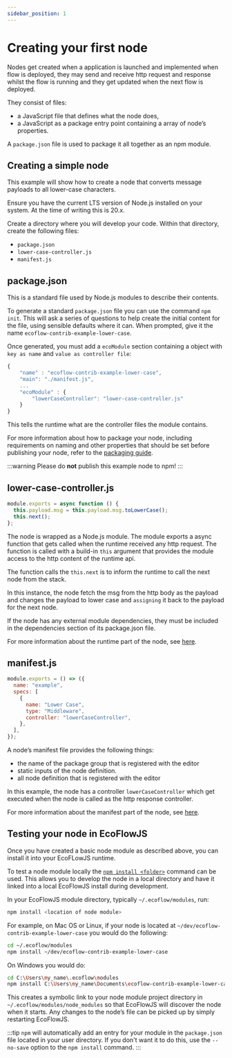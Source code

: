 ```yaml
---
sidebar_position: 1
---
```


# Creating your first node

Nodes get created when a application is launched and implemented when flow is deployed, they may send and receive http request and response whilst the flow is running and they get updated when the next flow is deployed.

They consist of files:

- a JavaScript file that defines what the node does,
- a JavaScript as a package entry point containing a array of node’s properties.

A `package.json` file is used to package it all together as an npm module.

## Creating a simple node

This example will show how to create a node that converts message payloads to all lower-case characters.

Ensure you have the current LTS version of Node.js installed on your system. At the time of writing this is 20.x.

Create a directory where you will develop your code. Within that directory, create the following files:

- `package.json`
- `lower-case-controller.js`
- `manifest.js`

## package.json

This is a standard file used by Node.js modules to describe their contents.

To generate a standard `package.json` file you can use the command `npm init`. This will ask a series of questions to help create the initial content for the file, using sensible defaults where it can. When prompted, give it the name `ecoflow-contrib-example-lower-case`.

Once generated, you must add a `ecoModule` section containing a object with `key as name` and `value as controller file`:

```jsx title="package.json"
{
    "name" : "ecoflow-contrib-example-lower-case",
    "main": "./manifest.js",
    ...
    "ecoModule" : {
        "lowerCaseController": "lower-case-controller.js"
    }
}
```

This tells the runtime what are the controller files the module contains.

For more information about how to package your node, including requirements on naming and other properties that should be set before publishing your node, refer to the [packaging guide](./Packaging).

:::warning
Please do **not** publish this example node to npm!
:::

## lower-case-controller.js

```jsx title="lower-case-controller.js"
module.exports = async function () {
  this.payload.msg = this.payload.msg.toLowerCase();
  this.next();
};
```

The node is wrapped as a Node.js module. The module exports a async function that gets called when the runtime received any http request. The function is called with a build-in `this` argument that provides the module access to the http content of the runtime api.

The function calls the `this.next` is to inform the runtime to call the next node from the stack.

In this instance, the node fetch the msg from the http body as the payload and changes the payload to lower case and `assigning` it back to the payload for the next node.

If the node has any external module dependencies, they must be included in the dependencies section of its package.json file.

For more information about the runtime part of the node, see [here](./controllers).

## manifest.js

```jsx title="manifest.js"
module.exports = () => ({
  name: "example",
  specs: [
    {
      name: "Lower Case",
      type: "Middleware",
      controller: "lowerCaseController",
    },
  ],
});
```

A node’s manifest file provides the following things:

- the name of the package group that is registered with the editor
- static inputs of the node definition.
- all node definition that is registered with the editor

In this example, the node has a controller `lowerCaseController` which get executed when the node is called as the http response controller.

For more information about the manifest part of the node, see [here](./node-manifest).

## Testing your node in EcoFlowJS

Once you have created a basic node module as described above, you can install it into your EcoFLowJS runtime.

To test a node module locally the [`npm install <folder>`](https://docs.npmjs.com/cli/install) command can be used. This allows you to develop the node in a local directory and have it linked into a local EcoFlowJS install during development.

In your EcoFlowJS module directory, typically `~/.ecoflow/modules`, run:

```bash
npm install <location of node module>
```

For example, on Mac OS or Linux, if your node is located at `~/dev/ecoflow-contrib-example-lower-case` you would do the following:

```bash
cd ~/.ecoflow/modules
npm install ~/dev/ecoflow-contrib-example-lower-case
```

On Windows you would do:

```bash
cd C:\Users\my_name\.ecoflow\modules
npm install C:\Users\my_name\Documents\ecoflow-contrib-example-lower-case
```

This creates a symbolic link to your node module project directory in `~/.ecoflow/modules/node_modules` so that EcoFlowJS will discover the node when it starts. Any changes to the node’s file can be picked up by simply restarting EcoFlowJS.

:::tip
`npm` will automatically add an entry for your module in the `package.json` file located in your user directory. If you don't want it to do this, use the `--no-save` option to the `npm install` command.
:::
